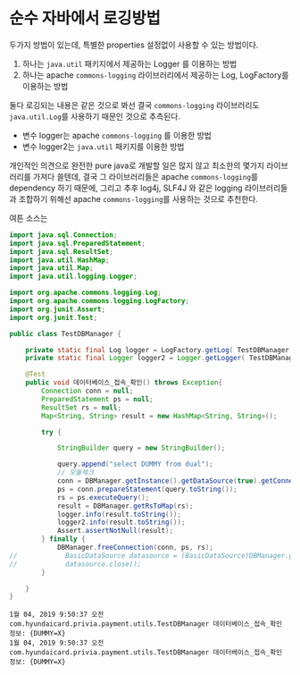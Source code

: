 # 순수 자바에서 로깅방법

두가지 방법이 있는데, 특별한 properties 설정없이 사용할 수 있는 방법이다.

1. 하나는 `java.util` 패키지에서 제공하는 Logger 를 이용하는 방법
1. 하나는 apache `commons-logging` 라이브러리에서 제공하는 Log, LogFactory를 이용하는 방법

둘다 로깅되는 내용은 같은 것으로 봐선 결국 `commons-logging` 라이브러리도 `java.util.Log`를 사용하기 때문인 것으로 추측된다.

- 변수 logger는 apache `commons-logging` 를 이용한 방법
- 변수 logger2는 `java.util` 패키지를 이용한 방법

개인적인 의견으로 완전한 pure java로 개발할 일은 많지 않고 최소한의 몇가지 라이브러리를 가져다 쓸텐데,
결국 그 라이브러리들은 apache `commons-logging`를 dependency 하기 때문에,
그리고 추후 log4j, SLF4J 와 같은 logging 라이브러리들과 조합하기 위해선 apache `commons-logging`를 사용하는 것으로 추천한다.

여튼 소스는
```java
import java.sql.Connection;
import java.sql.PreparedStatement;
import java.sql.ResultSet;
import java.util.HashMap;
import java.util.Map;
import java.util.logging.Logger;

import org.apache.commons.logging.Log;
import org.apache.commons.logging.LogFactory;
import org.junit.Assert;
import org.junit.Test;

public class TestDBManager {

    private static final Log logger = LogFactory.getLog( TestDBManager.class );
    private static final Logger logger2 = Logger.getLogger( TestDBManager.class.getName() );

    @Test
    public void 데이터베이스_접속_확인() throws Exception{
        Connection conn = null;
        PreparedStatement ps = null;
        ResultSet rs = null;
        Map<String, String> result = new HashMap<String, String>();

        try {

            StringBuilder query = new StringBuilder();

            query.append("select DUMMY from dual");
            // 모듈체크
            conn = DBManager.getInstance().getDataSource(true).getConnection();
            ps = conn.prepareStatement(query.toString());
            rs = ps.executeQuery();
            result = DBManager.getRsToMap(rs);
            logger.info(result.toString());
            logger2.info(result.toString());
            Assert.assertNotNull(result);
        } finally {
            DBManager.freeConnection(conn, ps, rs);
//            BasicDataSource datasource = (BasicDataSource)DBManager.getInstance().getDataSource(true);
//            datasource.close();
        }

    }
}
```

```
1월 04, 2019 9:50:37 오전 com.hyundaicard.privia.payment.utils.TestDBManager 데이터베이스_접속_확인
정보: {DUMMY=X}
1월 04, 2019 9:50:37 오전 com.hyundaicard.privia.payment.utils.TestDBManager 데이터베이스_접속_확인
정보: {DUMMY=X}

```